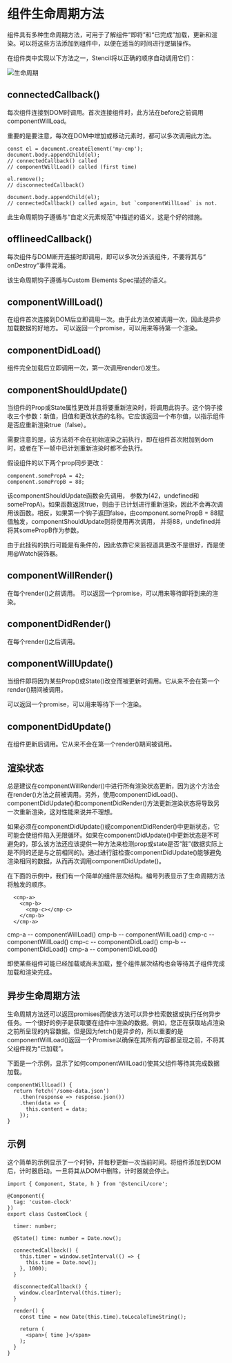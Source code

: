 # 组件生命周期方法

组件具有多种生命周期方法，可用于了解组件“即将”和“已完成”加载，更新和渲染。可以将这些方法添加到组件中，以便在适当的时间进行逻辑操作。

在组件类中实现以下方法之一，Stencil将以正确的顺序自动调用它们：

![生命周期](/img/LifecycleMethods1.png)


## connectedCallback()

每次组件连接到DOM时调用。首次连接组件时，此方法在before之前调用componentWillLoad。

重要的是要注意，每次在DOM中增加或移动元素时，都可以多次调用此方法。

```
const el = document.createElement('my-cmp');
document.body.appendChild(el);
// connectedCallback() called
// componentWillLoad() called (first time)

el.remove();
// disconnectedCallback()

document.body.appendChild(el);
// connectedCallback() called again, but `componentWillLoad` is not.
```

此生命周期钩子遵循与“自定义元素规范”中描述的语义，这是个好的措施。

## offlineedCallback()

每次组件与DOM断开连接时即调用，即可以多次分派该组件，不要将其与“ onDestroy”事件混淆。

该生命周期钩子遵循与Custom Elements Spec描述的语义。

## componentWillLoad()

在组件首次连接到DOM后立即调用一次。由于此方法仅被调用一次，因此是异步加载数据的好地方。
可以返回一个promise，可以用来等待第一个渲染。

## componentDidLoad()

组件完全加载后立即调用一次，第一次调用render()发生。

## componentShouldUpdate()

当组件的Prop或State属性更改并且将要重新渲染时，将调用此钩子。这个钩子接收三个参数：新值，旧值和更改状态的名称。它应该返回一个布尔值，以指示组件是否应重新渲染true（false）。

需要注意的是，该方法将不会在初始渲染之前执行，即在组件首次附加到dom时，或者在下一帧中已计划重新渲染时都不会执行。

假设组件的以下两个prop同步更改：

```
component.somePropA = 42;
component.somePropB = 88;
```

该componentShouldUpdate函数会先调用， 参数为(42，undefined和somePropA)。如果函数返回true，则由于已计划进行重新渲染，因此不会再次调用该函数。相反，如果第一个钩子返回false，由component.somePropB = 88赋值触发，componentShouldUpdate则将使用再次调用， 并将88，undefined并将其somePropB作为参数。

由于此挂钩的执行可能是有条件的，因此依靠它来监视道具更改不是很好，而是使用@Watch装饰器。

## componentWillRender()

在每个render()之前调用。
可以返回一个promise，可以用来等待即将到来的渲染。

## componentDidRender()

在每个render()之后调用。

## componentWillUpdate()

当组件即将因为某些Prop()或State()改变而被更新时调用。它从来不会在第一个render()期间被调用。

可以返回一个promise，可以用来等待下一个渲染。

## componentDidUpdate()

在组件更新后调用。它从来不会在第一个render()期间被调用。

## 渲染状态

总是建议在componentWillRender()中进行所有渲染状态更新，因为这个方法会在render()方法之前被调用。另外，使用componentDidLoad()、componentDidUpdate()和componentDidRender()方法更新渲染状态将导致另一次重新渲染，这对性能来说并不理想。

如果必须在componentDidUpdate()或componentDidRender()中更新状态，它可能会使组件陷入无限循环。如果在componentDidUpdate()中更新状态是不可避免的，那么该方法还应该提供一种方法来检测prop或state是否“脏”(数据实际上是不同的还是与之前相同的)。通过进行脏检查componentDidUpdate()能够避免渲染相同的数据，从而再次调用componentDidUpdate()。

在下面的示例中，我们有一个简单的组件层次结构。编号列表显示了生命周期方法将触发的顺序。

```
  <cmp-a>
    <cmp-b>
      <cmp-c></cmp-c>
    </cmp-b>
  </cmp-a>
```

cmp-a -- componentWillLoad()
cmp-b -- componentWillLoad()
cmp-c -- componentWillLoad()
cmp-c -- componentDidLoad()
cmp-b -- componentDidLoad()
cmp-a -- componentDidLoad()

即使某些组件可能已经加载或尚未加载，整个组件层次结构也会等待其子组件完成加载和渲染完成。

## 异步生命周期方法

生命周期方法还可以返回promises而使该方法可以异步检索数据或执行任何异步任务。一个很好的例子是获取要在组件中渲染的数据。例如，您正在获取站点渲染之前所呈现的内容数据。但是因为fetch()是异步的，所以重要的是componentWillLoad()返回一个Promise以确保在其所有内容都呈现之前，不将其父组件视为“已加载”。

下面是一个示例，显示了如何componentWillLoad()使其父组件等待其完成数据加载。

```
componentWillLoad() {
  return fetch('/some-data.json')
    .then(response => response.json())
    .then(data => {
      this.content = data;
    });
}
```

## 示例

这个简单的示例显示了一个时钟，并每秒更新一次当前时间。将组件添加到DOM后，计时器启动。一旦将其从DOM中删除，计时器就会停止。

```
import { Component, State, h } from '@stencil/core';

@Component({
  tag: 'custom-clock'
})
export class CustomClock {

  timer: number;

  @State() time: number = Date.now();

  connectedCallback() {
    this.timer = window.setInterval(() => {
      this.time = Date.now();
    }, 1000);
  }

  disconnectedCallback() {
    window.clearInterval(this.timer);
  }

  render() {
    const time = new Date(this.time).toLocaleTimeString();

    return (
      <span>{ time }</span>
    );
  }
}
```